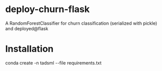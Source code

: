 # deploy-churn-flask
A RandomForestClassifier for churn classification (serialized with pickle) and deployed@flask

# Installation
conda create -n tadsml --file requirements.txt
